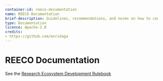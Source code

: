 ```yaml
---
container-id: reeco-documentation
name: REECO Documentation
brief-description: Guidelines, recommendations, and norms on how to contribute to the Polifonia Ecosystem.
type: Documentation
licence: Apache-2.0
credits:
- https://github.com/enridaga
---
```


# REECO Documentation

See the [Research Ecosystem Development Rulebook](rulebook.md)
